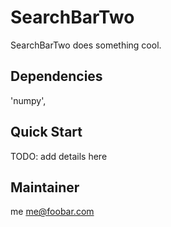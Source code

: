 # SearchBarTwo

SearchBarTwo does something cool.

## Dependencies

'numpy',

## Quick Start

TODO: add details here

## Maintainer

me
me@foobar.com

